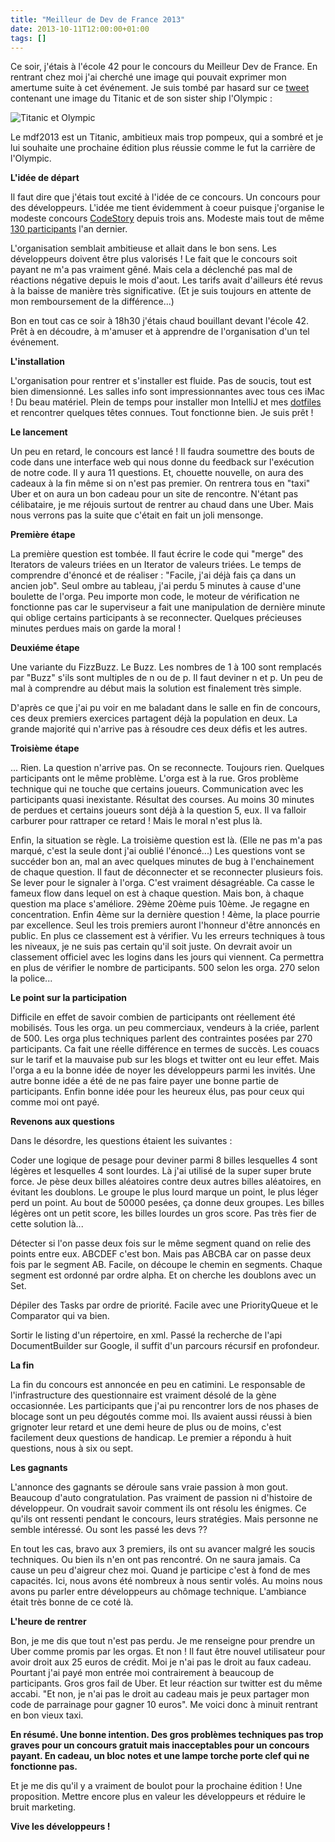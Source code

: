 ```yaml
---
title: "Meilleur de Dev de France 2013"
date: 2013-10-11T12:00:00+01:00
tags: []
---
```


Ce soir, j'étais à l'école 42 pour le concours du Meilleur Dev de France. En rentrant chez moi j'ai cherché une image qui pouvait exprimer mon amertume suite à cet événement. Je suis tombé par hasard sur ce <a href="https://twitter.com/history_pics/status/388422652014374913">tweet</a> contenant une image du Titanic et de son sister ship l'Olympic :

![Titanic et Olympic](/images/BWP0WAHIYAAoncj.jpg#center)

Le mdf2013 est un Titanic, ambitieux mais trop pompeux, qui a sombré et je lui souhaite une prochaine édition plus réussie comme le fut la carrière de l'Olympic.

<strong>L'idée de départ</strong>

Il faut dire que j'étais tout excité à l'idée de ce concours. Un concours pour des développeurs. L'idée me tient évidemment à coeur puisque j'organise le modeste concours <a href="http://www.code-story.net/blog/">CodeStory</a> depuis trois ans. Modeste mais tout de même <a href="http://status.code-story.net/">130 participants</a> l'an dernier.

L'organisation semblait ambitieuse et allait dans le bon sens. Les développeurs doivent être plus valorisés ! Le fait que le concours soit payant ne m'a pas vraiment gêné. Mais cela a déclenché pas mal de réactions négative depuis le mois d'aout. Les tarifs avait d'ailleurs été revus à la baisse de manière très significative. (Et je suis toujours en attente de mon remboursement de la différence...)

Bon en tout cas ce soir à 18h30 j'étais chaud bouillant devant l'école 42. Prêt à en découdre, à m'amuser et à apprendre de l'organisation d'un tel événement.

<strong>L'installation</strong>

L'organisation pour rentrer et s'installer est fluide. Pas de soucis, tout est bien dimensionné. Les salles info sont impressionnantes avec tous ces iMac ! Du beau matériel. Plein de temps pour installer mon IntelliJ et mes <a href="https://github.com/dgageot/dotfiles">dotfiles</a> et rencontrer quelques têtes connues. Tout fonctionne bien. Je suis prêt !

<strong>Le lancement</strong>

Un peu en retard, le concours est lancé ! Il faudra soumettre des bouts de code dans une interface web qui nous donne du feedback sur l'exécution de notre code. Il y aura 11 questions. Et, chouette nouvelle, on aura des cadeaux à la fin même si on n'est pas premier. On rentrera tous en "taxi" Uber et on aura un bon cadeau pour un site de rencontre. N'étant pas célibataire, je me réjouis surtout de rentrer au chaud dans une Uber. Mais nous verrons pas la suite que c'était en fait un joli mensonge.

<strong>Première étape</strong>

La première question est tombée. Il faut écrire le code qui "merge" des Iterators de valeurs triées en un Iterator de valeurs triées. Le temps de comprendre d'énoncé et de réaliser : "Facile, j'ai déjà fais ça dans un ancien job". Seul ombre au tableau, j'ai perdu 5 minutes à cause d'une boulette de l'orga. Peu importe mon code, le moteur de vérification ne fonctionne pas car le superviseur a fait une manipulation de dernière minute qui oblige certains participants à se reconnecter. Quelques précieuses minutes perdues mais on garde la moral !

<strong>Deuxiéme étape</strong>

Une variante du FizzBuzz. Le Buzz. Les nombres de 1 à 100 sont remplacés par "Buzz" s'ils sont multiples de n ou de p. Il faut deviner n et p. Un peu de mal à comprendre au début mais la solution est finalement très simple.

D'après ce que j'ai pu voir en me baladant dans le salle en fin de concours, ces deux premiers exercices partagent déjà la population en deux. La grande majorité qui n'arrive pas à résoudre ces deux défis et les autres.

<strong>Troisième étape</strong>

... Rien. La question n'arrive pas. On se reconnecte. Toujours rien. Quelques participants ont le même problème. L'orga est à la rue. Gros problème technique qui ne touche que certains joueurs. Communication avec les participants quasi inexistante. Résultat des courses. Au moins 30 minutes de perdues et certains joueurs sont déjà à la question 5, eux. Il va falloir carburer pour rattraper ce retard ! Mais le moral n'est plus là.

Enfin, la situation se règle. La troisième question est là. (Elle ne pas m'a pas marqué, c'est la seule dont j'ai oublié l'énoncé...) Les questions vont se succéder bon an, mal an avec quelques minutes de bug à l'enchainement de chaque question. Il faut de déconnecter et se reconnecter plusieurs fois. Se lever pour le signaler à l'orga. C'est vraiment désagréable. Ca casse le fameux flow dans lequel on est à chaque question. Mais bon, à chaque question ma place s'améliore. 29ème 20ème puis 10ème. Je regagne en concentration. Enfin 4ème sur la dernière question ! 4ème, la place pourrie par excellence. Seul les trois premiers auront l'honneur d'être annoncés en public. En plus ce classement est à vérifier. Vu les erreurs techniques à tous les niveaux, je ne suis pas certain qu'il soit juste. On devrait avoir un classement officiel avec les logins dans les jours qui viennent. Ca permettra en plus de vérifier le nombre de participants. 500 selon les orga. 270 selon la police...

<strong>Le point sur la participation</strong>

Difficile en effet de savoir combien de participants ont réellement été mobilisés. Tous les orga. un peu commerciaux, vendeurs à la criée, parlent de 500. Les orga plus techniques parlent des contraintes posées par 270 participants. Ca fait une réelle différence en termes de succès. Les couacs sur le tarif et la mauvaise pub sur les blogs et twitter ont eu leur effet. Mais l'orga a eu la bonne idée de noyer les développeurs parmi les invités. Une autre bonne idée a été de ne pas faire payer une bonne partie de participants. Enfin bonne idée pour les heureux élus, pas pour ceux qui comme moi ont payé.

<strong>Revenons aux questions</strong>

Dans le désordre, les questions étaient les suivantes :

Coder une logique de pesage pour deviner parmi 8 billes lesquelles 4 sont légères et lesquelles 4 sont lourdes. Là j'ai utilisé de la super super brute force. Je pèse deux billes aléatoires contre deux autres billes aléatoires, en évitant les doublons. Le groupe le plus lourd marque un point, le plus léger perd un point. Au bout de 50000 pesées, ça donne deux groupes. Les billes légères ont un petit score, les billes lourdes un gros score. Pas très fier de cette solution là...

Détecter si l'on passe deux fois sur le même segment quand on relie des points entre eux. ABCDEF c'est bon. Mais pas ABCBA car on passe deux fois par le segment AB. Facile, on découpe le chemin en segments. Chaque segment est ordonné par ordre alpha. Et on cherche les doublons avec un Set<String>.

Dépiler des Tasks par ordre de priorité. Facile avec une PriorityQueue et le Comparator<Task> qui va bien.

Sortir le listing d'un répertoire, en xml. Passé la recherche de l'api DocumentBuilder sur Google, il suffit d'un parcours récursif en profondeur.

<strong>La fin</strong>

La fin du concours est annoncée en peu en catimini. Le responsable de l'infrastructure des questionnaire est vraiment désolé de la gène occasionnée. Les participants que j'ai pu rencontrer lors de nos phases de blocage sont un peu dégoutés comme moi. Ils avaient aussi réussi à bien grignoter leur retard et une demi heure de plus ou de moins, c'est facilement deux questions de handicap. Le premier a répondu à huit questions, nous à six ou sept.

<strong>Les gagnants</strong>

L'annonce des gagnants se déroule sans vraie passion à mon gout. Beaucoup d'auto congratulation. Pas vraiment de passion ni d'histoire de développeur. On voudrait savoir comment ils ont résolu les énigmes. Ce qu'ils ont ressenti pendant le concours, leurs stratégies. Mais personne ne semble intéressé. Ou sont les passé les devs ??

En tout les cas, bravo aux 3 premiers, ils ont su avancer malgré les soucis techniques. Ou bien ils n'en ont pas rencontré. On ne saura jamais. Ca cause un peu d'aigreur chez moi. Quand je participe c'est à fond de mes capacités. Ici, nous avons été nombreux à nous sentir volés. Au moins nous avons pu parler entre développeurs au chômage technique. L'ambiance était très bonne de ce coté là.

<strong>L'heure de rentrer</strong>

Bon, je me dis que tout n'est pas perdu. Je me renseigne pour prendre un Uber comme promis par les orgas. Et non ! Il faut être nouvel utilisateur pour avoir droit aux 25 euros de crédit. Moi je n'ai pas le droit au faux cadeau. Pourtant j'ai payé mon entrée moi contrairement à beaucoup de participants. Gros gros fail de Uber. Et leur réaction sur twitter est du même accabi. "Et non, je n'ai pas le droit au cadeau mais je peux partager mon code de parrainage pour gagner 10 euros". Me voici donc à minuit rentrant en bon vieux taxi.

<strong>En résumé. Une bonne intention. Des gros problèmes techniques pas trop graves pour un concours gratuit mais inacceptables pour un concours payant. En cadeau, un bloc notes et une lampe torche porte clef qui ne fonctionne pas.</strong>

Et je me dis qu'il y a vraiment de boulot pour la prochaine édition ! Une proposition. Mettre encore plus en valeur les développeurs et réduire le bruit marketing.

<strong>Vive les développeurs !</strong>
